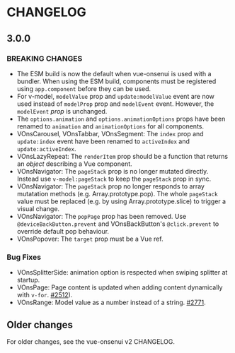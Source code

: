 CHANGELOG
====

3.0.0
---

 ### BREAKING CHANGES

 * The ESM build is now the default when vue-onsenui is used with a bundler. When using the ESM build, components must be registered using `app.component` before they can be used.
 * For v-model, `modelValue` prop and `update:modelValue` event are now used instead of `modelProp` prop and `modelEvent` event. However, the `modelEvent` *prop* is unchanged.
 * The `options.animation` and `options.animationOptions` props have been renamed to `animation` and `animationOptions` for all components.
 * VOnsCarousel, VOnsTabbar, VOnsSegment: The `index` prop and `update:index` event have been renamed to `activeIndex` and `update:activeIndex`.
 * VOnsLazyRepeat: The `renderItem` prop should be a function that returns an *object* describing a Vue component.
 * VOnsNavigator: The `pageStack` prop is no longer mutated directly. Instead use `v-model:pageStack` to keep the `pageStack` prop in sync.
 * VOnsNavigator: The `pageStack` prop no longer responds to array mutatation methods (e.g. Array.prototype.pop). The whole `pageStack` value must be replaced (e.g. by using Array.prototype.slice) to trigger a visual change.
 * VOnsNavigator: The `popPage` prop has been removed. Use `@deviceBackButton.prevent` and VOnsBackButton's `@click.prevent` to override default pop behaviour.
 * VOnsPopover: The `target` prop must be a Vue ref.

 ### Bug Fixes

 * VOnsSplitterSide: animation option is respected when swiping splitter at startup.
 * VOnsPage: Page content is updated when adding content dynamically with `v-for`. [#2512](https://github.com/OnsenUI/OnsenUI/issues/2512)).
 * VOnsRange: Model value as a number instead of a string. [#2771](https://github.com/OnsenUI/OnsenUI/issues/2771).

Older changes
-------------
For older changes, see the vue-onsenui v2 CHANGELOG.
